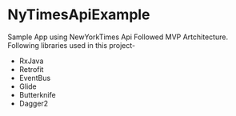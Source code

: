 # NyTimesApiExample
Sample App using NewYorkTimes Api
Followed MVP Artchitecture. 
Following libraries used in this project-
- RxJava
- Retrofit
- EventBus
- Glide
- Butterknife
- Dagger2
